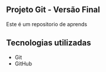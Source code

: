## Projeto Git - Versão Final
Este é um repositorio de aprends

## Tecnologias utilizadas
- Git
- GitHub